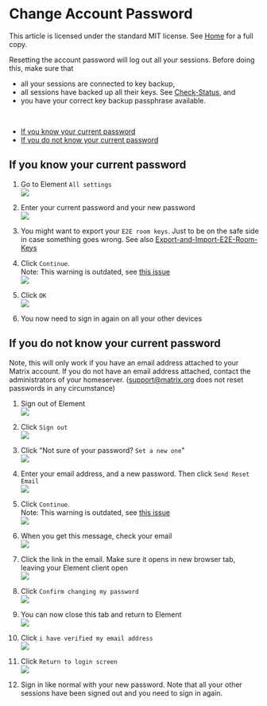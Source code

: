 # Change Account Password

This article is licensed under the standard MIT license. See [Home](index.md) for a full copy.

Resetting the account password will log out all your sessions. Before doing this, make sure that
* all your sessions are connected to key backup,
* all sessions have backed up all their keys. See [Check-Status](Check-Status.md), and
* you have your correct key backup passphrase available.

<br />

  - [If you know your current password](#if-you-know-your-current-password)
  - [If you do not know your current password](#if-you-do-not-know-your-current-password)

## If you know your current password

1. Go to Element `All settings`  
![](images/Screen%20Shot%202020-09-17%20at%205.24.15%20PM.png)

1. Enter your current password and your new password  
![](images/Screen%20Shot%202020-09-17%20at%205.26.13%20PM.png)

1. You might want to export your `E2E room keys`. Just to be on the safe side in case something goes wrong. See also [Export-and-Import-E2E-Room-Keys](Export-and-Import-E2E-Room-Keys.md)

2. Click `Continue`.  
Note: This warning is outdated, see [this issue](https://github.com/vector-im/element-web/issues/15226)  
![](images/Screen%20Shot%202020-09-17%20at%205.28.52%20PM.png)

1. Click `OK`  
![](images/Screen%20Shot%202020-09-17%20at%205.31.01%20PM.png)

1. You now need to sign in again on all your other devices

## If you do not know your current password

Note, this will only work if you have an email address attached to your Matrix account. If you do not have an email address attached, contact the administrators of your homeserver. (support@matrix.org does not reset passwords in any circumstance)

1. Sign out of Element  
![](images/Screen%20Shot%202020-10-26%20at%2012.32.36%20PM.png)

1. Click `Sign out`  
![](images/Screen%20Shot%202020-10-26%20at%2012.15.05%20PM.png)

1. Click "Not sure of your password? `Set a new one`"  
![](images/Screen%20Shot%202020-10-26%20at%2012.15.56%20PM.png)

1. Enter your email address, and a new password. Then click `Send Reset Email`  
![](images/Screen%20Shot%202020-10-26%20at%2012.20.13%20PM.png)

1. Click `Continue`.  
Note: This warning is outdated, see [this issue](https://github.com/vector-im/element-web/issues/15226)  
![](images/Screen%20Shot%202020-10-26%20at%2012.33.47%20PM.png)

1. When you get this message, check your email  
![](images/Screen%20Shot%202020-10-26%20at%2012.22.21%20PM.png)

1. Click the link in the email. Make sure it opens in  new browser tab, leaving your Element client open  
![](images/Screen%20Shot%202020-10-26%20at%2012.23.42%20PM.png)

1. Click `Confirm changing my password`  
![](images/Screen%20Shot%202020-10-26%20at%2012.26.36%20PM.png)

1. You can now close this tab and return to Element  
![](images/Screen%20Shot%202020-10-26%20at%2012.27.21%20PM.png)

1. Click `i have verified my email address`  
![](images/Screen%20Shot%202020-10-26%20at%2012.22.21%20PM.png)

1. Click `Return to login screen`  
![](images/Screen%20Shot%202020-10-26%20at%2012.28.38%20PM.png)

1. Sign in like normal with your new password. Note that all your other sessions have been signed out and you need to sign in again.
